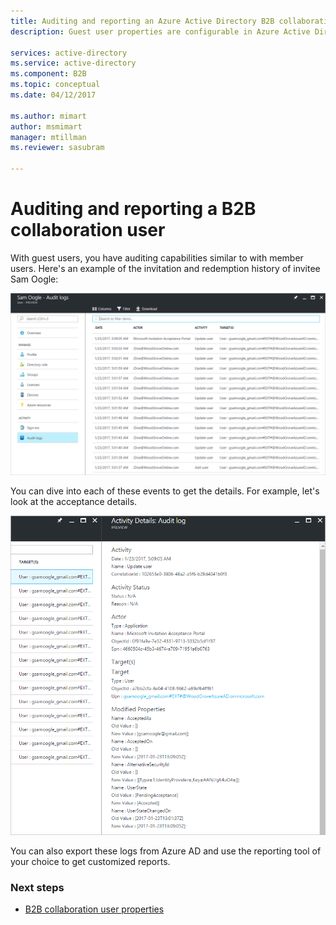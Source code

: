 ```yaml
---
title: Auditing and reporting an Azure Active Directory B2B collaboration user | Microsoft Docs
description: Guest user properties are configurable in Azure Active Directory B2B collaboration

services: active-directory
ms.service: active-directory
ms.component: B2B
ms.topic: conceptual
ms.date: 04/12/2017

ms.author: mimart
author: msmimart
manager: mtillman
ms.reviewer: sasubram

---
```


# Auditing and reporting a B2B collaboration user
With guest users, you have auditing capabilities similar to with member users. Here's an example of the invitation and redemption history of invitee Sam Oogle:

![audit log](./media/auditing-and-reporting/audit-log.png)

You can dive into each of these events to get the details. For example, let's look at the acceptance details.

![activity details](./media/auditing-and-reporting/activity-details.png)

You can also export these logs from Azure AD and use the reporting tool of your choice to get customized reports.

### Next steps

- [B2B collaboration user properties](user-properties.md)

